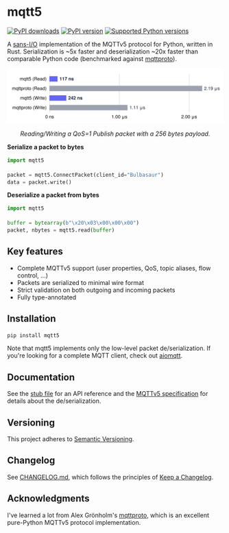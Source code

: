 # mqtt5

<a href="https://pypi.org/project/mqtt5"><img alt="PyPI downloads" src="https://img.shields.io/pypi/dm/mqtt5"></a> <a href="https://pypi.org/project/mqtt5"><img alt="PyPI version" src="https://img.shields.io/pypi/v/mqtt5"></a> <a href="https://pypi.org/project/mqtt5"><img alt="Supported Python versions" src="https://img.shields.io/pypi/pyversions/mqtt5"></a>

A [sans-I/O](https://sans-io.readthedocs.io/how-to-sans-io.html#what-is-an-i-o-free-protocol-implementation) implementation of the MQTTv5 protocol for Python, written in Rust. Serialization is ~5x faster and deserialization ~20x faster than comparable Python code (benchmarked against [mqttproto](https://github.com/agronholm/mqttproto)).

<p align="center">
    <img src="https://github.com/empicano/mqtt5/blob/main/chart.svg?raw=true" width="650px" />
</p>

<p align="center">
  <i>Reading/Writing a QoS=1 Publish packet with a 256 bytes payload.</i>
</p>

**Serialize a packet to bytes**

```py
import mqtt5

packet = mqtt5.ConnectPacket(client_id="Bulbasaur")
data = packet.write()
```

**Deserialize a packet from bytes**

```py
import mqtt5

buffer = bytearray(b"\x20\x03\x00\x00\x00")
packet, nbytes = mqtt5.read(buffer)
```

## Key features

- Complete MQTTv5 support (user properties, QoS, topic aliases, flow control, ...)
- Packets are serialized to minimal wire format
- Strict validation on both outgoing and incoming packets
- Fully type-annotated

## Installation

```bash
pip install mqtt5
```

Note that mqtt5 implements only the low-level packet de/serialization. If you're looking for a complete MQTT client, check out [aiomqtt](https://github.com/empicano/aiomqtt).

## Documentation

See the [stub file](https://github.com/empicano/mqtt5/blob/main/mqtt5/mqtt5.pyi) for an API reference and the [MQTTv5 specification](https://docs.oasis-open.org/mqtt/mqtt/v5.0/os/mqtt-v5.0-os.html) for details about the de/serialization.

## Versioning

This project adheres to [Semantic Versioning](https://semver.org/spec/v2.0.0.html).

## Changelog

See [CHANGELOG.md](https://github.com/empicano/mqtt5/blob/main/CHANGELOG.md), which follows the principles of [Keep a Changelog](https://keepachangelog.com/en/1.1.0/).

## Acknowledgments

I've learned a lot from Alex Grönholm's [mqttproto](https://github.com/agronholm/mqttproto), which is an excellent pure-Python MQTTv5 protocol implementation.
